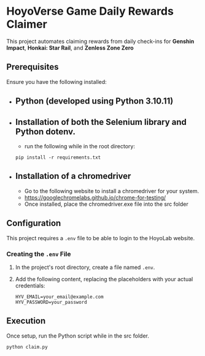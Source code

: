 # **HoyoVerse Game Daily Rewards Claimer**

This project automates claiming rewards from daily check-ins for **Genshin Impact**, **Honkai: Star Rail**, and **Zenless Zone Zero**

## Prerequisites

Ensure you have the following installed:

- ## **Python** (developed using Python 3.10.11)
- ## Installation of both the Selenium library and Python dotenv.
    - run the following while in the root directory:
    ```
    pip install -r requirements.txt
    ```
- ## Installation of a chromedriver
    - Go to the following website to install a chromedriver for your system.
    - https://googlechromelabs.github.io/chrome-for-testing/
    - Once installed, place the chromedriver.exe file into the src folder

## Configuration

This project requires a `.env` file to be able to login to the HoyoLab website.  

### Creating the `.env` File  

1. In the project's root directory, create a file named `.env`.
2. Add the following content, replacing the placeholders with your actual credentials:

   ```
   HYV_EMAIL=your_email@example.com
   HYV_PASSWORD=your_password
   ```

## Execution
Once setup, run the Python script while in the src folder.
``` 
python claim.py 
```

